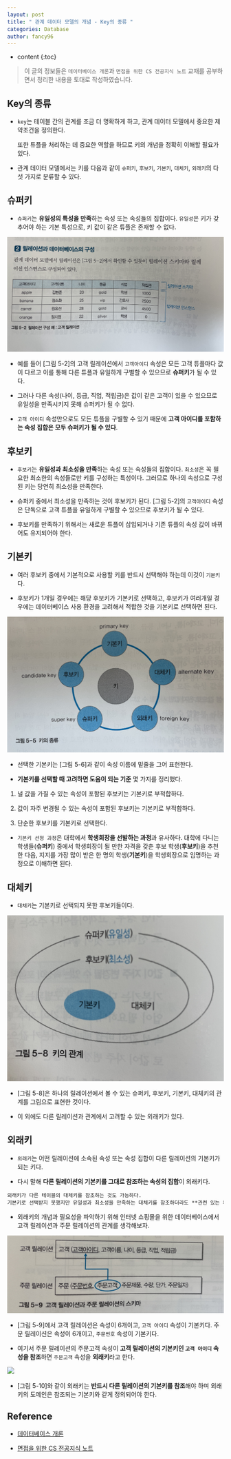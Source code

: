 ```yaml
---
layout: post
title: " 관계 데이터 모델의 개념 - Key의 종류 "
categories: Database
author: fancy96
---
```

* content
{:toc}

> 이 글의 정보들은 `데이터베이스 개론`과 `면접을 위한 CS 전공지식 노트` 교재를 공부하면서 정리한 내용을 토대로 작성하였습니다.

## Key의 종류

* `key`는 테이블 간의 관계를 조금 더 명확하게 하고, 관계 데이터 모델에서 중요한 제약조건을 정의한다.

    또한 튜플을 처리하는 데 중요한 역할을 하므로 키의 개념을 정확히 이해할 필요가 있다.

* 관계 데이터 모델에서는 키를 다음과 같이 `슈퍼키`, `후보키`, `기본키`, `대체키`, `외래키`의 다섯 가지로 분류할 수 있다.

## 슈퍼키

* `슈퍼키`는 **유일성의 특성을 만족**하는 속성 또는 속성들의 집합이다. `유일성`은 키가 갖추어야 하는 기본 특성으로, 키 값이 같은 튜플은 존재할 수 없다.

![](/assets/img/db/db-rdb-concept-key-1.jpg)

* 예를 들어 [그림 5-2]의 고객 릴레이션에서 `고객아이디` 속성은 모든 고객 튜플마다 값이 다르고 이를 통해 다른 튜플과 유일하게 구별할 수 있으므로 **슈퍼키**가 될 수 있다.

* 그러나 다른 속성(나이, 등급, 직업, 적립금)은 값이 같은 고객이 있을 수 있으므로 유일성을 만족시키지 못해 슈퍼키가 될 수 없다.

* `고객 아이디` 속성만으로도 모든 튜플을 구별할 수 있기 때문에 **고객 아이디를 포함하는 속성 집합은 모두 슈퍼키가 될 수 있다**.

## 후보키

* `후보키`는 **유일성과 최소성을 만족**하는 속성 또는 속성들의 집합이다. `최소성`은 꼭 필요한 최소한의 속성들로만 키를 구성하는 특성이다. 그러므로 하나의 속성으로 구성된 키는 당연히 최소성을 만족한다.

* 슈퍼키 중에서 최소성을 만족하는 것이 후보키가 된다. [그림 5-2]의 `고객아이디` 속성은 단독으로 고객 튜플을 유일하게 구별할 수 있으므로 후보키가 될 수 있다.

* 후보키를 만족하기 위해서는 새로운 튜플이 삽입되거나 기존 튜플의 속성 값이 바뀌어도 유지되어야 한다.

## 기본키

* 여러 후보키 중에서 기본적으로 사용할 키를 반드시 선택해야 하는데 이것이 `기본키`다. 

* 후보키가 1개일 경우에는 해당 후보키가 기본키로 선택하고, 후보키가 여러개일 경우에는 데이터베이스 사용 환경을 고려해서 적합한 것을 기본키로 선택하면 된다.

![](/assets/img/db/db-rdb-concept-key-2.jpg)

* 선택한 기본키는 [그림 5-6]과 같이 속성 이름에 밑줄을 그어 표헌한다.

* **기본키를 선택할 때 고려하면 도움이 되는 기준** 몇 가지를 정리했다.

1. 널 값을 가질 수 있는 속성이 포함된 후보키는 기본키로 부적합하다.

2. 값이 자주 변경될 수 있는 속성이 포함된 후보키는 기본키로 부적합하다.

3. 단순한 후보키를 기본키로 선택한다.

* `기본키 선정 과정`은 대학에서 **학생회장을 선발하는 과정**과 유사하다. 대학에 다니는 학생들(**슈퍼키**) 중에서 학생회장이 될 만한 자격을 갖춘 후보 학생(**후보키**)을 추천한 다음, 지지를 가장 많이 받은 한 명의 학생(**기본키**)을 학생회장으로 임명하는 과정으로 이해하면 된다.

## 대체키

* `대채키`는 기본키로 선택되지 못한 후보키들이다. 

![](/assets/img/db/db-rdb-concept-key-3.jpg)

* [그림 5-8]은 하나의 릴레이션에서 볼 수 있는 슈퍼키, 후보키, 기본키, 대체키의 관계를 그림으로 표현한 것이다.

* 이 외에도 다른 릴레이션과 관계에서 고려할 수 있는 외래키가 있다.

## 외래키

* `외래키`는 어떤 릴레이션에 소속된 속성 또는 속성 집합이 다른 릴레이션의 기본키가 되는 키다.

* 다시 말해 **다른 릴레이션의 기본키를 그대로 참조하는 속성의 집합**이 외래키다.

```markdown
외래키가 다른 테이블의 대체키를 참조하는 것도 가능하다.
기본키로 선택받지 못했지만 유일성과 최소성을 만족하는 대체키를 참조하더라도 **관련 있는 튜플을 구분할 수 있기 때문**이다.
```

* 외래키의 개념과 필요성을 파악하기 위해 인터넷 쇼핑몰을 위한 데이터베이스에서 고객 릴레이션과 주문 릴레이션의 관계를 생각해보자.

![](/assets/img/db/db-rdb-concept-key-4.jpg)

* [그림 5-9]에서 고객 릴레이션은 속성이 6개이고, `고객 아이디` 속성이 기본키다. 주문 릴레이션은 속성이 6개이고, `주문번호` 속성이 기본키다.

* 여기서 주문 릴레이션의 주문고객 속성이 **고객 릴레이션의 기본키인 `고객 아이디` 속성을 참조**하면 `주문고객` 속성을 **외래키**라고 한다.

![](/assets/img/db/db-rdb-concept-key-5.jpg)

* [그림 5-10]와 같이 외래키는 **반드시 다른 릴레이션의 기본키를 참조**해야 하며 외래키의 도메인은 참조되는 기본키와 같게 정의되어야 한다.

## Reference

* [데이터베이스 개론](https://product.kyobobook.co.kr/detail/S000001743852)

* [면접을 위한 CS 전공지식 노트](https://product.kyobobook.co.kr/detail/S000001834833)
